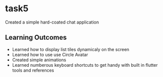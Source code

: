 # task5

Created a simple hard-coated chat application

## Learning Outcomes
- Learned how to display list tiles dynamicaly on the screen
- Learned how to use use Circle Avatar
- Created simple animations 
- Learned numberous keyboard shortcuts to get handy with built in flutter tools and references


